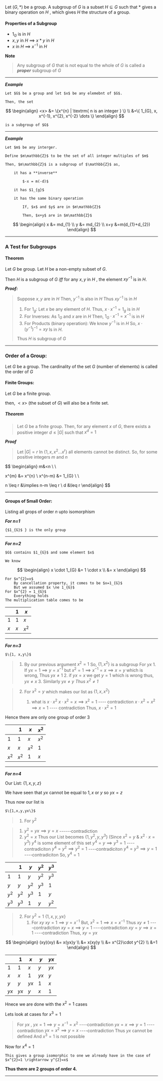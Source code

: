 Let $(G, \ast)$ be a group. A subgroup of $G$ is a subset $H  \subseteq  G$ such that $\ast$  gives a binary operation on $H$ , which gives $H$ the structure of a group.

#### Properties of a Subgroup

- $1_{G}$ is in $H$
- $x, y$ in $H$  $\implies$ $x \ast y$ in $H$
- $x$ in $H$ $\implies$ $x^{-1}$ in $H$

**Note**

> Any subgroup of $G$ that is not equal to the whole of $G$ is called a ***proper*** subgroup of $G$

-----------------------------------------

***Example***

	Let $G$ be a group and let $x$ be any elemebnt of $G$.

	Then, the set

$$
\begin{align}
<x> &= \{x^{n} | \textrm{ n is an integer } \} \\
&=\{ 1_{G}, x, x^{-1}, x^{2}, x^{-2} \dots \}
\end{align}
$$

	is a subgroup of $G$
	
------------------------------------------------------

***Example***

	Let $m$ be any interger.

	Define $m\mathbb{Z}$ to be the set of all integer multiples of $m$

	Then, $m\mathbb{Z}$ is a subgroup of $\mathbb{Z}$ as,

		it has a **inverse**

			$-x = m(-d)$

		it has $1_{g}$

		it has the same binary operation

			If, $x$ and $y$ are in $m\mathbb{Z}$

			Then, $x+y$ are in $m\mathbb{Z}$

$$
\begin{align}
x &= md_{1} \\
y &= md_{2} \\
x+y &=m(d_{1}+d_{2})
\end{align}
$$

-----------------------------------------

### A Test for Subgroups

#### Theorem

Let $G$ be group. Let $H$ be a non-empty subset of $G$. 

Then $H$ is a subgroup of $G$ $iff$ for any $x, y$ in $H$ , the element $xy^{-1}$ is in $H$.

***Proof:***

> Suppose $x,y$ are in $H$
> Then, $y^{-1}$ is also in $H$
> Thus $xy^{-1}$ is in $H$
> 
> 1. For $1_{g}$:
> 	   Let $x$ be any element of $H$.
> 	   Thus, $x\cdot x^{-1} = 1_{g}$ is in $H$
> 2. For Inverses:
> 	   As $1_{G}$ and $x$ are in $H$
> 	   Then, 
> 		   $1_{G}\cdot x^{-1} = x^{-1}$ 
> 	   is in $H$
> 3. For Products (binary operation):
>    We know $y^{-1}$ is in $H$
>    So, 
> 	   $x\cdot (y^{-1})^{-1} = xy$
> 	Is in $H$.
> 	
> Thus $H$ is subgroup of $G$

---------------------------------------------------

### Order of a Group:

Let $G$ be a group. The cardinality of the set $G$ (number of elements) is called the order of $G$

#### Finite Groups:

Let $G$ be a finite group.

then, $<x>$ (the subset of $G$) will also be a finite set.

##### Theorem

> Let $G$ be a finite group. Then, for any element $x$ of $G$, there exists a positive integer $d \leq |G|$ such that $x^{d} = 1$

***Proof***

> Let $|G| = r$
> In {$1, x, x^{2}\dots x^{r}$} all elements cannot be distinct.
> So, for some positive integers $m$ and $n$

$$
\begin{align}
m&<n \\ \\

x^{m} &= x^{n} \\
x^{n-m} &= 1_{G} \\ \\

n \leq r &\implies n-m \leq r \\
d &\leq r
\end{align}
$$

--------------------------------------
#### Groups of Small Order:

Listing all grops of order $n$ upto isomorphism

***For n=1***

	{$1_{G}$ } is the only group

------------------------

***For n=2***

	$G$ contains $1_{G}$ and some element $x$

	We know

$$
\begin{align}
x \cdot 1_{G} &= 1 \cdot x \\
&= x
\end{align}
$$

	For $x^{2}=x$
		By cancellation property, it comes to be $x=1_{G}$
		But we assumed $x \ne 1_{G}$ 
	For $x^{2} = 1_{G}$
		Everything holds
	The multiplication table comes to be

|     | 1   | $x$     |
| --- | --- | ------- |
| 1   | 1   | $x$     |
| $x$ | $x$ | $x^{2}$ |

-------------------------------------------

***For n=3***

	$\{1, x,y\}$

>	1. By our previous argument 
		$x^{2} = 1$
		So, 
			$\{1, x^{2}\}$ is a subgroup
	  For $yx$
	  1. If $yx=1 \implies y=x^{-1}$
		  but $x^{2}=1 \implies x^{-1}=x \implies x=y$
		  which is wrong, Thus $yx \ne 1$
	  2. if $yx=x$ we get $y=1$
	     which is wrong thus, $yx \ne x$
	  3. Similarly $yx \ne y$
	  *Thus $x^{2} \ne 1$*

>  2. For $x^{2} = y$
>     which makes our list as $\{1,x, x^{2}\}$
>     
>     1. what is $x \cdot x^{2}$
>        $x \cdot x^{2}=x \implies x^{2} = 1$   ---- contradiction
>        $x \cdot x^{2} = x^{2} \implies x=1$   ---- contradiction
>        Thus,
> 	       $x \cdot x^{2} = 1$

Hence there are only one group of order $3$

|      | 1       | $x$     | $x^{2}$ |
| ------- | ------- | ------- | ------- |
| 1       | 1       | $x$     | $x^{2}$ |
| $x$       | $x$     | $x^{2}$ | $1$     |
| $x^{2}$ | $x^{2}$ | $1$     | $x$     |

------------------------------------------

***For n=4***

Our List: $\{1, x, y, z\}$

We have seen that $yx$ cannot be equal to $1,x$ or $y$ so $yx=z$

Thus now our list is 

	$\{1,x,y,yx\}$

>1. For $y^{2}$

>   1. $y^{2}=yx \implies y=x$    ------contradiction
>   2. $y^{2}=x$
>      Thus our List becomes
>      $\{1,y^{2}, y, y^{3}\}$      (Since $x^{2}=y$ & $x^{2}\cdot x= y^{3}$)
>      $y^{4}$ is some element of this set
> 	     $y^{4}=y \implies y^{3}=1$                     ----contradiciton
> 	     $y^{4}=y^{2} \implies y^{2}=1$                    ----contradiciton
> 	     $y^{4}=y^{3} \implies y=1$                     ----contradiciton
> 	     So,
> 		     $y^{4}=1$

|         | 1   | $y$ | $y^{2}$ | $y^{3}$ |
| ------- | --- | --- | ------- | ------- |
| 1       | 1 | $y$ | $y^{2}$| $y^{3}$ |
| $y$     |    $y$ |  $y^{2}$   |   $y^{3}$      |    1     |
| $y^{2}$ |   $y^{2}$  |  $y^{3}$   |       1  |     $y$    |
| $y^{3}$ |   $y^{3}$  |   1  |      $y$ |      $y^{2}$   |

> 2. For $y^{2} = 1$
>    $\{1,x,y,yx\}$
>    1. For $xy$
>       $xy=1 \implies y=x^{-1}$
>       But, $x^{2}=1 \implies x=x^{-1}$
>       Thus $xy \ne 1$                                   ----contradiction
>       $xy = x \implies y=1$                         ----contradiction
>       $xy=y \implies x=1$                         ----contradiction
>       Thus,
> 	      $xy=yx$

$$
\begin{align}
(xy)(xy) &= x(yx)y \\
&= x(xy)y \\
&= x^{2}\cdot y^{2} \\
&=1
\end{align}
$$

|      | $1$  | $x$  | $y$  | $yx$ |
| ---- | ---- | ---- | ---- | ---- |
| $1$  | $1$  | $x$  | $y$  | $yx$ |
| $x$  | $x$  | $1$  | $yx$ | $y$  |
| $y$  | $y$  | $yx$ | $1$  | $x$  |
| $yx$ | $yx$ | $y$  | $x$  | $1$  | 

Hnece we are done with the $x^{2}=1$ cases

Lets look at cases for $x^{3}=1$

> For $yx$ , 
> 	$yx=1 \implies y=x^{-1}=x^{2}$                  ----contradiction
> 	$yx=x \implies y=1$                              ----contradiction
> 	$yx=x^{2} \implies y=x$                            ----contradiction
> Thus $yx$ cannot be defined
> And $x^{3}=1$ is not possible

Now for $x^{4}=1$

	This gives a group isomorphic to one we already have in the case of $x^{2}=1 \rightarrow y^{2}=x$

**Thus there are 2 groups of order 4.**

---------------------------------------------

